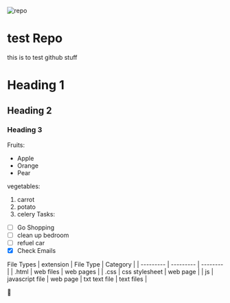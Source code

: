 ![repo](https://github.com/XK-Z0-XD/text/actions/workflows/node.js.yml/badge.svg)
# test Repo
this is to test github stuff
# Heading 1
## Heading 2
### Heading 3
Fruits:
- Apple
- Orange
- Pear
 
 vegetables:
 1. carrot
 2. potato
 3. celery
Tasks:
- [ ] Go Shopping
- [ ] clean up bedroom
- [ ] refuel car
- [X] Check Emails

File Types
| extension | File Type | Category |
| --------- | --------- | -------- |
| .html  | web files | web pages | 
| .css | css stylesheet | web page |
| js | javascript file | web page 
| txt  text file | text files |

:book:
